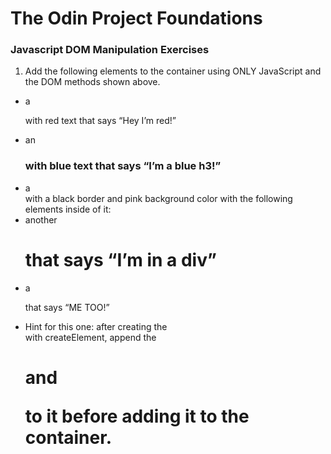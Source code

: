 # The Odin Project Foundations

### Javascript DOM Manipulation Exercises

1. Add the following elements to the container using ONLY JavaScript and the DOM methods shown above.
- a <p> with red text that says “Hey I’m red!”
- an <h3> with blue text that says “I’m a blue h3!”
- a <div> with a black border and pink background color with the following elements inside of it:
- another <h1> that says “I’m in a div”
- a <p> that says “ME TOO!”
- Hint for this one: after creating the <div> with createElement, append the <h1> and <p> to it before adding it to the container.
